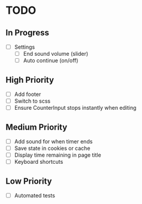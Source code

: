 # TODO

## In Progress

- [ ] Settings
  - [ ] End sound volume (slider)
  - [ ] Auto continue (on/off)

## High Priority

- [ ] Add footer
- [ ] Switch to scss
- [ ] Ensure CounterInput stops instantly when editing

## Medium Priority

- [ ] Add sound for when timer ends
- [ ] Save state in cookies or cache
- [ ] Display time remaining in page title
- [ ] Keyboard shortcuts

## Low Priority

- [ ] Automated tests
